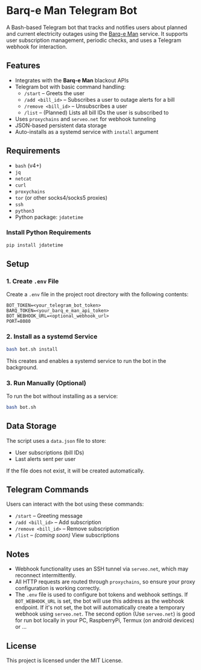 # Barq-e Man Telegram Bot

A Bash-based Telegram bot that tracks and notifies users about planned and current electricity outages using the [Barq-e Man](https://bargheman.com) service. It supports user subscription management, periodic checks, and uses a Telegram webhook for interaction.

## Features

- Integrates with the **Barq-e Man** blackout APIs
- Telegram bot with basic command handling:
  - `/start` – Greets the user
  - `/add <bill_id>` – Subscribes a user to outage alerts for a bill
  - `/remove <bill_id>` – Unsubscribes a user
  - `/list` – (Planned) Lists all bill IDs the user is subscribed to
- Uses `proxychains` and `serveo.net` for webhook tunneling
- JSON-based persistent data storage
- Auto-installs as a systemd service with `install` argument

## Requirements

- `bash` (v4+)
- `jq`
- `netcat`
- `curl`
- `proxychains`
- `tor` (or other socks4/socks5 proxies)
- `ssh`
- `python3`
- Python package: `jdatetime`

### Install Python Requirements

```bash
pip install jdatetime
```

## Setup

### 1. Create `.env` File

Create a `.env` file in the project root directory with the following contents:

```env
BOT_TOKEN=<your_telegram_bot_token>
BARQ_TOKEN=<your_barq_e_man_api_token>
BOT_WEBHOOK_URL=<optional_webhook_url>
PORT=8080
```

### 2. Install as a systemd Service

```bash
bash bot.sh install
```

This creates and enables a systemd service to run the bot in the background.

### 3. Run Manually (Optional)

To run the bot without installing as a service:

```bash
bash bot.sh
```

## Data Storage

The script uses a `data.json` file to store:

- User subscriptions (bill IDs)
- Last alerts sent per user

If the file does not exist, it will be created automatically.

## Telegram Commands

Users can interact with the bot using these commands:

- `/start` – Greeting message
- `/add <bill_id>` – Add subscription
- `/remove <bill_id>` – Remove subscription
- `/list` – *(coming soon)* View subscriptions

## Notes

- Webhook functionality uses an SSH tunnel via `serveo.net`, which may reconnect intermittently.
- All HTTP requests are routed through `proxychains`, so ensure your proxy configuration is working correctly.
- The `.env` file is used to configure bot tokens and webhook settings. If `BOT_WEBHOOK_URL` is set, the bot will use this address as the webhook endpoint. If it's not set, the bot will automatically create a temporary webhook using `serveo.net`. The second option (Use `serveo.net`) is good for run bot locally in your PC, RaspberryPi, Termux (on android devices) or ...

## License

This project is licensed under the MIT License.
